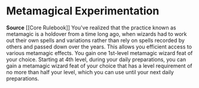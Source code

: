 ﻿---
id: '2'
name: Metamagical Experimentation
rarity: Common
source: '[[DATABASE/source/Core Rulebook|Core Rulebook]]'
trait: null
type: Wizard Arcane Thesis

---
# Metamagical Experimentation

**Source** [[Core Rulebook]] 
You've realized that the practice known as metamagic is a holdover from a time long ago, when wizards had to work out their own spells and variations rather than rely on spells recorded by others and passed down over the years. This allows you efficient access to various metamagic effects.
You gain one 1st-level metamagic wizard feat of your choice. Starting at 4th level, during your daily preparations, you can gain a metamagic wizard feat of your choice that has a level requirement of no more than half your level, which you can use until your next daily preparations.